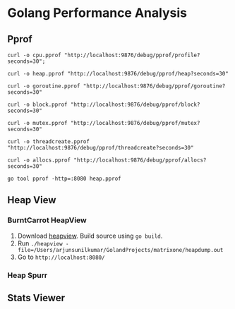 # Golang Performance Analysis

## Pprof

```shell
curl -o cpu.pprof "http://localhost:9876/debug/pprof/profile?seconds=30";

curl -o heap.pprof "http://localhost:9876/debug/pprof/heap?seconds=30"

curl -o goroutine.pprof "http://localhost:9876/debug/pprof/goroutine?seconds=30"

curl -o block.pprof "http://localhost:9876/debug/pprof/block?seconds=30"

curl -o mutex.pprof "http://localhost:9876/debug/pprof/mutex?seconds=30"

curl -o threadcreate.pprof "http://localhost:9876/debug/pprof/threadcreate?seconds=30"

curl -o allocs.pprof "http://localhost:9876/debug/pprof/allocs?seconds=30"

go tool pprof -http=:8080 heap.pprof
```

## Heap View

### BurntCarrot HeapView

1. Download [heapview](https://github.com/burntcarrot/heapview). Build source using `go build`.
2. Run `./heapview -file=/Users/arjunsunilkumar/GolandProjects/matrixone/heapdump.out`
3. Go to `http://localhost:8080/`

### Heap Spurr

## Stats Viewer
